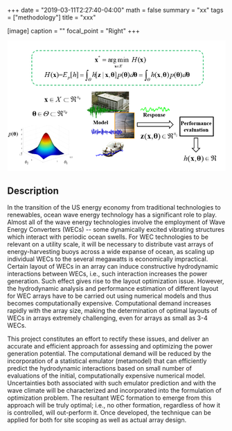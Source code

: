 +++
date = "2019-03-11T2:27:40-04:00"
math = false
summary = "xx"
tags = ["methodology"]
title = "xxx"

[image]
  caption = ""
  focal_point = "Right"
+++

![Example image](/static/img/design.PNG)

## Description
In the transition of the US energy economy from traditional technologies to renewables, ocean wave energy technology has a significant role to play. Almost all of the wave energy technologies involve the employment of Wave Energy Converters (WECs) -- some dynamically excited vibrating structures which interact with periodic ocean swells. For WEC technologies to be relevant on a utility scale, it will be necessary to distribute vast arrays of energy-harvesting buoys across a wide expanse of ocean, as scaling up individual WECs to the several megawatts is economically impractical. Certain layout of WECs in an array can induce constructive hydrodynamic interactions between WECs, i.e., such interaction increases the power generation. Such effect gives rise to the layout optimization issue. However, the hydrodynamic analysis and performance estimation of different layout for WEC arrays have to be carried out using numerical models and thus becomes computationally expensive. Computational demand increases rapidly with the array size, making the determination of optimal layouts of WECs in arrays extremely challenging, even for arrays as small as 3-4 WECs.

This project constitutes an effort to rectify these issues, and deliver an accurate and efficient approach for assessing and optimizing the power generation potential. The computational demand will be reduced by the incorporation of a statistical emulator (metamodel) that can efficiently predict the hydrodynamic interactions based on small number of evaluations of the initial, computationally expensive numerical model. Uncertainties both associated with such emulator prediction and with the wave climate will be characterized and incorporated into the formulation of optimization problem. The resultant WEC formation to emerge from this approach will be truly optimal; i.e., no other formation, regardless of how it is controlled, will out-perform it. Once developed, the technique can be applied for both for site scoping as well as actual array design.


